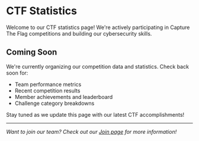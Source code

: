 # CTF Statistics

Welcome to our CTF statistics page! We're actively participating in Capture The Flag competitions and building our cybersecurity skills.

## Coming Soon

We're currently organizing our competition data and statistics. Check back soon for:

- Team performance metrics
- Recent competition results  
- Member achievements and leaderboard
- Challenge category breakdowns

Stay tuned as we update this page with our latest CTF accomplishments!

---

*Want to join our team? Check out our [Join page](/join) for more information!*